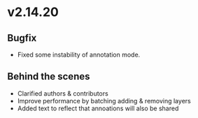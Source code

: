# v2.14.20

## Bugfix

- Fixed some instability of annotation mode. 

## Behind the scenes

- Clarified authors & contributors
- Improve performance by batching adding & removing layers
- Added text to reflect that annoations will also be shared
